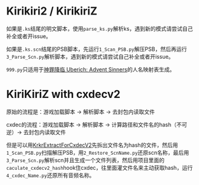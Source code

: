 # Kirikiri2 / KirikiriZ
如果是`.ks`结尾的明文脚本，使用`parse_ks.py`解析ks，遇到新的模式请尝试自己补全或者开issue。

如果是`.ks.scn`结尾的PSB脚本，先运行`1_Scan_PSB.py`解压PSB，然后再运行`3_Parse_Scn.py`解析脚本，遇到新的模式请尝试自己补全或者开issue。

`999.py`只适用于[神罪降临 Uberich: Advent Sinners](https://store.steampowered.com/app/2323200/_Uberich_Advent_Sinners)的人名映射表生成。

# KiriKiriZ with cxdecv2
原始的流程是：游戏加载脚本 -> 解析脚本 -> 去封包内读取文件

cxdec的流程：游戏加载脚本 -> 解析脚本 -> 计算路径和文件名的hash（不可逆）-> 去封包内读取文件

但是可以用[KrkrExtractForCxdecV2](https://github.com/YeLikesss/KrkrExtractForCxdecV2)先拆出文件名为hash的文件，然后用`1_Scan_PSB.py`扫描解压PSB，用`2_Restore_ScnName.py`还原scn名称，最后用`3_Parse_Scn.py`解析scn并且生成一个文件列表，然后用项目里面的`caculate_cxdecv2_hash`hook住cxdec，往里面灌文件名来主动获取hash，运行`4_cxdec_Name.py`还原所有音频名称。